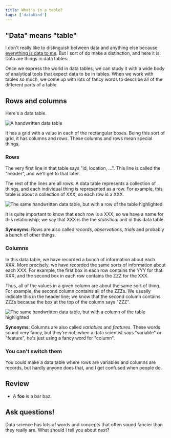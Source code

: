 ```yaml
---
title: What's in a table?
tags: ['datakind']
---
```

## "Data" means "table"
I don't really like to distinguish between data and anything else
because [everything is data to me](/!/world-data-world). But I sort
of do make a distinction, and here it is: Data are things in data tables.

Once we express the world in data tables, we can study it with a
wide body of analytical tools that expect data to be in tables.
When we work with tables so much, we come up with lots of fancy
words to describe all of the different parts of a table.

## Rows and columns
Here's a data table.

![A handwritten data table]()

It has a grid with a value in each of the rectangular boxes.
Being this sort of grid, it has columns and rows. These columns
and rows mean special things.

### Rows
The very first line in that table says "id, location, ...".
This line is called the "header", and we'll get to that later.

The rest of the lines are all *rows*.
A data table represents a collection of things, and each individual
thing is represented as a row. For example, this table is about a
collection of XXX, so each row is a XXX.

![The same handwritten data table, but with a row of the table highlighted]()

It is quite important to know that each row is a XXX, so we have a
name for this relationship; we say that XXX is the the *statistical unit*
in this data table.

**Synonyms**: Rows are also called *records*, *observations*, *trials*
and probably a bunch of other things.

### Columns
In this data table, we have recorded a bunch of information about
each XXX. More precisely, we have recorded the same sorts of information
about each XXX. For example, the first box in each row contains the YYY
for that XXX, and the second box in each row contains the ZZZ for the XXX.

Thus, all of the values in a given column are about the same sort of thing.
For example, the second column contains all of the ZZZs. We usually indicate
this in the header line; we know that the second column contains ZZZs because
the box at the top of the column says "ZZZ".

![The same handwritten data table, but with a column of the table highlighted]()

**Synonyms**: Columns are also called *variables* and *features*. These words
sound very fancy, but they're not; when a data scientist says "variable" or
"feature", he's just using a fancy word for "column".


### You can't switch them
You could make a data table where rows are variables and columns are records,
but hardly anyone does that, and I get confused when people do.


## Review

* A **foo** is a bar baz.

## Ask questions!

Data science has lots of words and concepts that often sound fancier
than they really are. What should I tell you about next?

